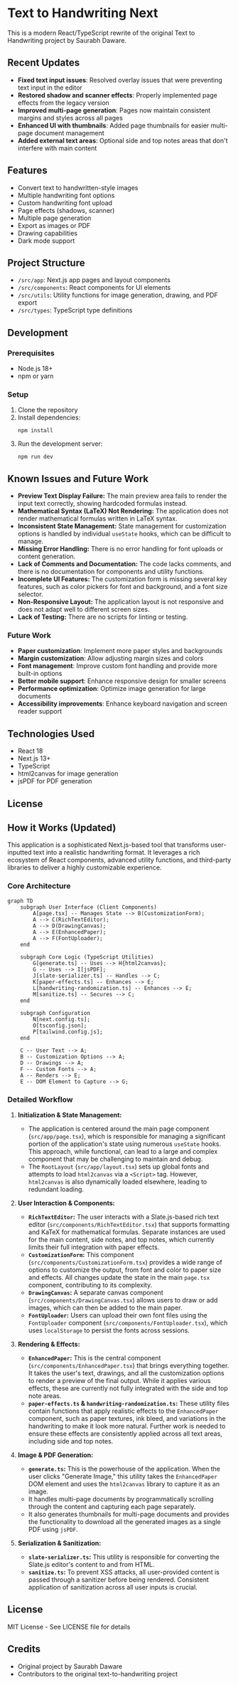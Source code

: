 # Text to Handwriting Next

This is a modern React/TypeScript rewrite of the original Text to Handwriting project by Saurabh Daware.

## Recent Updates

- **Fixed text input issues**: Resolved overlay issues that were preventing text input in the editor
- **Restored shadow and scanner effects**: Properly implemented page effects from the legacy version
- **Improved multi-page generation**: Pages now maintain consistent margins and styles across all pages
- **Enhanced UI with thumbnails**: Added page thumbnails for easier multi-page document management
- **Added external text areas**: Optional side and top notes areas that don't interfere with main content

## Features

- Convert text to handwritten-style images
- Multiple handwriting font options
- Custom handwriting font upload
- Page effects (shadows, scanner)
- Multiple page generation
- Export as images or PDF
- Drawing capabilities
- Dark mode support

## Project Structure

- `/src/app`: Next.js app pages and layout components
- `/src/components`: React components for UI elements
- `/src/utils`: Utility functions for image generation, drawing, and PDF export
- `/src/types`: TypeScript type definitions

## Development

### Prerequisites

- Node.js 18+
- npm or yarn

### Setup

1. Clone the repository
2. Install dependencies:
   ```
   npm install
   ```
3. Run the development server:
   ```
   npm run dev
   ```

## Known Issues and Future Work

- **Preview Text Display Failure:** The main preview area fails to render the input text correctly, showing hardcoded formulas instead.
- **Mathematical Syntax (LaTeX) Not Rendering:** The application does not render mathematical formulas written in LaTeX syntax.
- **Inconsistent State Management:** State management for customization options is handled by individual `useState` hooks, which can be difficult to manage.
- **Missing Error Handling:** There is no error handling for font uploads or content generation.
- **Lack of Comments and Documentation:** The code lacks comments, and there is no documentation for components and utility functions.
- **Incomplete UI Features:** The customization form is missing several key features, such as color pickers for font and background, and a font size selector.
- **Non-Responsive Layout:** The application layout is not responsive and does not adapt well to different screen sizes.
- **Lack of Testing:** There are no scripts for linting or testing.

### Future Work

- **Paper customization**: Implement more paper styles and backgrounds
- **Margin customization**: Allow adjusting margin sizes and colors
- **Font management**: Improve custom font handling and provide more built-in options
- **Better mobile support**: Enhance responsive design for smaller screens
- **Performance optimization**: Optimize image generation for large documents
- **Accessibility improvements**: Enhance keyboard navigation and screen reader support

## Technologies Used

- React 18
- Next.js 13+
- TypeScript
- html2canvas for image generation
- jsPDF for PDF generation

## License

## How it Works (Updated)

This application is a sophisticated Next.js-based tool that transforms user-inputted text into a realistic handwriting format. It leverages a rich ecosystem of React components, advanced utility functions, and third-party libraries to deliver a highly customizable experience.

### Core Architecture

```mermaid
graph TD
    subgraph User Interface (Client Components)
        A[page.tsx] -- Manages State --> B(CustomizationForm);
        A --> C(RichTextEditor);
        A --> D(DrawingCanvas);
        A --> E(EnhancedPaper);
        A --> F(FontUploader);
    end

    subgraph Core Logic (TypeScript Utilities)
        G[generate.ts] -- Uses --> H{html2canvas};
        G -- Uses --> I[jsPDF];
        J[slate-serializer.ts] -- Handles --> C;
        K[paper-effects.ts] -- Enhances --> E;
        L[handwriting-randomization.ts] -- Enhances --> E;
        M[sanitize.ts] -- Secures --> C;
    end

    subgraph Configuration
        N[next.config.ts];
        O[tsconfig.json];
        P[tailwind.config.js];
    end

    C -- User Text --> A;
    B -- Customization Options --> A;
    D -- Drawings --> A;
    F -- Custom Fonts --> A;
    A -- Renders --> E;
    E -- DOM Element to Capture --> G;
```

### Detailed Workflow

1.  **Initialization & State Management:**
    *   The application is centered around the main page component (`src/app/page.tsx`), which is responsible for managing a significant portion of the application's state using numerous `useState` hooks. This approach, while functional, can lead to a large and complex component that may be challenging to maintain and debug.
    *   The `RootLayout` (`src/app/layout.tsx`) sets up global fonts and attempts to load `html2canvas` via a `<Script>` tag. However, `html2canvas` is also dynamically loaded elsewhere, leading to redundant loading.

2.  **User Interaction & Components:**
    *   **`RichTextEditor`:** The user interacts with a Slate.js-based rich text editor (`src/components/RichTextEditor.tsx`) that supports formatting and KaTeX for mathematical formulas. Separate instances are used for the main content, side notes, and top notes, which currently limits their full integration with paper effects.
    *   **`CustomizationForm`:** This component (`src/components/CustomizationForm.tsx`) provides a wide range of options to customize the output, from font and color to paper size and effects. All changes update the state in the main `page.tsx` component, contributing to its complexity.
    *   **`DrawingCanvas`:** A separate canvas component (`src/components/DrawingCanvas.tsx`) allows users to draw or add images, which can then be added to the main paper.
    *   **`FontUploader`:** Users can upload their own font files using the `FontUploader` component (`src/components/FontUploader.tsx`), which uses `localStorage` to persist the fonts across sessions.

3.  **Rendering & Effects:**
    *   **`EnhancedPaper`:** This is the central component (`src/components/EnhancedPaper.tsx`) that brings everything together. It takes the user's text, drawings, and all the customization options to render a preview of the final output. While it applies various effects, these are currently not fully integrated with the side and top note areas.
    *   **`paper-effects.ts` & `handwriting-randomization.ts`:** These utility files contain functions that apply realistic effects to the `EnhancedPaper` component, such as paper textures, ink bleed, and variations in the handwriting to make it look more natural. Further work is needed to ensure these effects are consistently applied across all text areas, including side and top notes.

4.  **Image & PDF Generation:**
    *   **`generate.ts`:** This is the powerhouse of the application. When the user clicks "Generate Image," this utility takes the `EnhancedPaper` DOM element and uses the `html2canvas` library to capture it as an image.
    *   It handles multi-page documents by programmatically scrolling through the content and capturing each page separately.
    *   It also generates thumbnails for multi-page documents and provides the functionality to download all the generated images as a single PDF using `jsPDF`.

5.  **Serialization & Sanitization:**
    *   **`slate-serializer.ts`:** This utility is responsible for converting the Slate.js editor's content to and from HTML.
    *   **`sanitize.ts`:** To prevent XSS attacks, all user-provided content is passed through a sanitizer before being rendered. Consistent application of sanitization across all user inputs is crucial.

## License

MIT License - See LICENSE file for details


## Credits

- Original project by Saurabh Daware
- Contributors to the original text-to-handwriting project